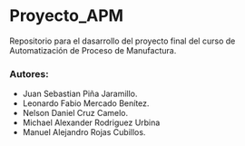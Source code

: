 # Proyecto_APM

Repositorio para el dasarrollo del proyecto final del curso de Automatización de Proceso de Manufactura.

### Autores: 
- Juan Sebastian Piña Jaramillo.
- Leonardo Fabio Mercado Benítez.  
- Nelson Daniel Cruz Camelo.
- Michael Alexander Rodriguez Urbina
- Manuel Alejandro Rojas Cubillos.
